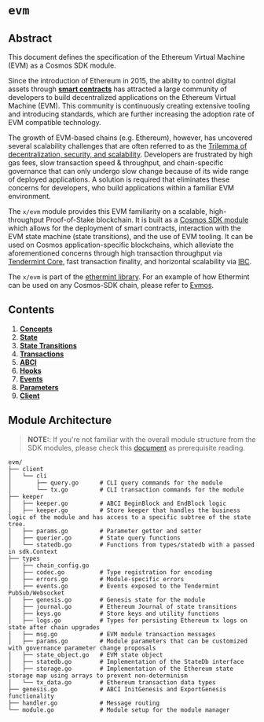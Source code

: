<!--
order: 0
title: EVM Overview
parent:
  title: "evm"
-->

# `evm`

## Abstract

This document defines the specification of the Ethereum Virtual Machine (EVM) as a Cosmos SDK module.

Since the introduction of Ethereum in 2015, the ability to control digital assets through [**smart contracts**](https://www.fon.hum.uva.nl/rob/Courses/InformationInSpeech/CDROM/Literature/LOTwinterschool2006/szabo.best.vwh.net/idea.html) has attracted a large community of developers to build decentralized applications on the Ethereum Virtual Machine (EVM). This community is continuously creating extensive tooling and introducing standards, which are further increasing the adoption rate of EVM compatible technology.

The growth of EVM-based chains (e.g. Ethereum), however, has uncovered several scalability challenges that are often referred to as the [Trilemma of decentralization, security, and scalability](https://vitalik.ca/general/2021/04/07/sharding.html). Developers are frustrated by high gas fees, slow transaction speed & throughput, and chain-specific governance that can only undergo slow change because of its wide range of deployed applications. A solution is required that eliminates these concerns for developers, who build applications within a familiar EVM environment.

The `x/evm` module provides this EVM familiarity on a scalable, high-throughput Proof-of-Stake blockchain. It is built as a [Cosmos SDK module](https://docs.cosmos.network/master/building-modules/intro.html) which allows for the deployment of smart contracts, interaction with the EVM state machine (state transitions), and the use of EVM tooling. It can be used on Cosmos application-specific blockchains, which alleviate the aforementioned concerns through high transaction throughput via [Tendermint Core](https://github.com/tendermint/tendermint), fast transaction finality, and horizontal scalability via [IBC](https://ibcprotocol.org/).

The `x/evm` is part of the [ethermint library](https://pkg.go.dev/github.com/hardiksa/ethermint). For an example of how Ethermint can be used on any Cosmos-SDK chain, please refer to [Evmos](https://www.github.com/hardiksa/torque).

## Contents

1. **[Concepts](01_concepts.md)**
2. **[State](02_state.md)**
3. **[State Transitions](03_state_transitions.md)**
4. **[Transactions](04_transactions.md)**
5. **[ABCI](05_abci.md)**
6. **[Hooks](05_hooks.md)**
7. **[Events](06_events.md)**
8. **[Parameters](07_params.md)**
9. **[Client](07_client.md)**

## Module Architecture

> **NOTE:**: If you're not familiar with the overall module structure from
the SDK modules, please check this [document](https://docs.cosmos.network/master/building-modules/structure.html) as
prerequisite reading.

```shell
evm/
├── client
│   └── cli
│       ├── query.go      # CLI query commands for the module
│       └── tx.go         # CLI transaction commands for the module
├── keeper
│   ├── keeper.go         # ABCI BeginBlock and EndBlock logic
│   ├── keeper.go         # Store keeper that handles the business logic of the module and has access to a specific subtree of the state tree.
│   ├── params.go         # Parameter getter and setter
│   ├── querier.go        # State query functions
│   └── statedb.go        # Functions from types/statedb with a passed in sdk.Context
├── types
│   ├── chain_config.go
│   ├── codec.go          # Type registration for encoding
│   ├── errors.go         # Module-specific errors
│   ├── events.go         # Events exposed to the Tendermint PubSub/Websocket
│   ├── genesis.go        # Genesis state for the module
│   ├── journal.go        # Ethereum Journal of state transitions
│   ├── keys.go           # Store keys and utility functions
│   ├── logs.go           # Types for persisting Ethereum tx logs on state after chain upgrades
│   ├── msg.go            # EVM module transaction messages
│   ├── params.go         # Module parameters that can be customized with governance parameter change proposals
│   ├── state_object.go   # EVM state object
│   ├── statedb.go        # Implementation of the StateDb interface
│   ├── storage.go        # Implementation of the Ethereum state storage map using arrays to prevent non-determinism
│   └── tx_data.go        # Ethereum transaction data types
├── genesis.go            # ABCI InitGenesis and ExportGenesis functionality
├── handler.go            # Message routing
└── module.go             # Module setup for the module manager
```
